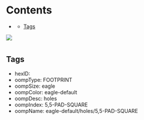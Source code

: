



Contents
========

* [](#)
	* [Tags](#tags)
  
![][im]
# 

## Tags

- hexID: 
- oompType: FOOTPRINT
- oompSize: eagle
- oompColor: eagle-default
- oompDesc: holes
- oompIndex: 5,5-PAD-SQUARE
- oompName: eagle-default/holes/5,5-PAD-SQUARE



[im]: image.png
